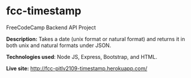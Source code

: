 # fcc-timestamp
FreeCodeCamp Backend API Project

<b>Description:</b> Takes a date (unix format or natural format) and returns it in both unix and natural formats under JSON. 

<b>Technologies used</b>: Node JS, Express, Bootstrap, and HTML. 

<b>Live site:</b> http://fcc-pitlv2109-timestamp.herokuapp.com/
